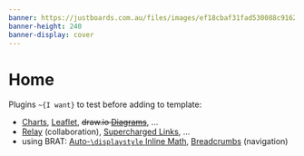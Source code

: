 ```yaml
---
banner: https://justboards.com.au/files/images/ef18cbaf31fad530088c9162db46feb6.jpg
banner-height: 240
banner-display: cover
---
```


# Home

Plugins `~{I want}` to test before adding to template:

- [Charts](obsidian://show-plugin?id=obsidian-charts), [Leaflet](obsidian://show-plugin?id=obsidian-leaflet-plugin), ~~draw.io [Diagrams](obsidian://show-plugin?id=drawio-obsidian)~~, …
- [Relay](obsidian://show-plugin?id=system3-relay) (collaboration), [Supercharged Links](obsidian://show-plugin?id=supercharged-links-obsidian), …
- using BRAT: [Auto-`\displaystyle` Inline Math](https://github.com/RyotaUshio/obsidian-auto-displaystyle-inline-math/pull/1), [Breadcrumbs](obsidian://show-plugin?id=breadcrumbs) (navigation)

